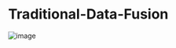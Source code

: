 # Traditional-Data-Fusion
![image](https://github.com/Infraste03/Traditional-Data-Fusion/assets/84390854/f6ba63e0-adc3-44c8-b19d-919a77b21496)
